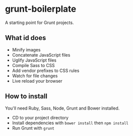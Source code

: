 # grunt-boilerplate

A starting point for Grunt projects.

## What id does

* Minify images
* Concatenate JavaScript files
* Uglify JavaScript files
* Compile Sass to CSS
* Add vendor prefixes to CSS rules
* Watch for file changes
* Live reload your browser

## How to install

You'll need Ruby, Sass, Node, Grunt and Bower installed.

* CD to your project directory
* Install dependencies with `bower install` then `npm install`
* Run Grunt with `grunt`
